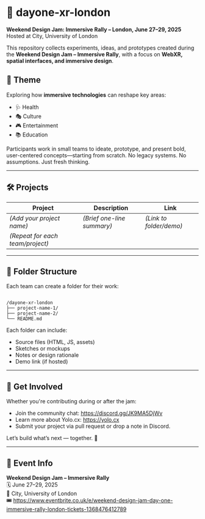 
# 🧪 dayone-xr-london  
**Weekend Design Jam: Immersive Rally – London, June 27–29, 2025**  
Hosted at City, University of London

This repository collects experiments, ideas, and prototypes created during the **Weekend Design Jam – Immersive Rally**, with a focus on **WebXR, spatial interfaces, and immersive design**.

## 🎯 Theme
Exploring how **immersive technologies** can reshape key areas:
- 🩺 Health  
- 🎭 Culture  
- 🎮 Entertainment  
- 📚 Education

Participants work in small teams to ideate, prototype, and present bold, user-centered concepts—starting from scratch. No legacy systems. No assumptions. Just fresh thinking.

---

## 🛠️ Projects

| Project | Description | Link |
|--------|-------------|------|
| *(Add your project name)* | *(Brief one-line summary)* | *(Link to folder/demo)* |
| *(Repeat for each team/project)* | | |

---

## 📁 Folder Structure

Each team can create a folder for their work:

```

/dayone-xr-london
├── project-name-1/
├── project-name-2/
└── README.md

```

Each folder can include:
- Source files (HTML, JS, assets)
- Sketches or mockups
- Notes or design rationale
- Demo link (if hosted)

---

## 💬 Get Involved

Whether you're contributing during or after the jam:

- Join the community chat: https://discord.gg/JK9MA5DjWv  
- Learn more about Yolo.cx: https://yolo.cx  
- Submit your project via pull request or drop a note in Discord.

Let’s build what’s next — together. 🚀

---

## 📅 Event Info

**Weekend Design Jam – Immersive Rally**  
🗓️ June 27–29, 2025  
📍 City, University of London  
🎟️ https://www.eventbrite.co.uk/e/weekend-design-jam-day-one-immersive-rally-london-tickets-1368476412789

